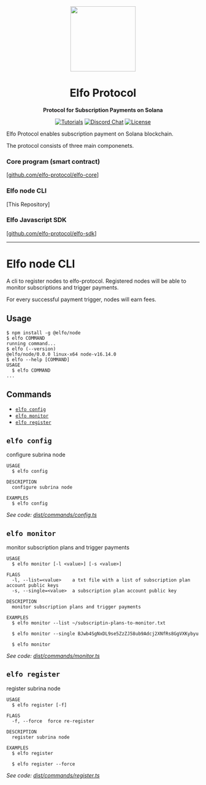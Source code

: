 <div align="center">
  <img height="170x" src="https://i.imgur.com/DfZCJAd.png?width=746&height=746" />

  <h1>Elfo Protocol</h1>

  <p>
    <strong>Protocol for Subscription Payments on Solana</strong>
  </p>

  <p>
    <a href="https://github.com/elfo-protocol/elfo-sdk"><img alt="Tutorials" src="https://img.shields.io/badge/sdk-javascript-informational" /></a>
    <a href="https://discord.gg/QT3WgFrC"><img alt="Discord Chat" src="https://img.shields.io/discord/951843923649769522?color=yellowgreen" /></a>
    <a href="https://opensource.org/licenses/Apache-2.0"><img alt="License" src="https://img.shields.io/github/license/elfo-protocol/elfo-core?color=blueviolet" /></a>
  </p>
</div>

Elfo Protocol enables subscription payment on Solana blockchain.

The protocol consists of three main componenets.

### Core program (smart contract)
[[github.com/elfo-protocol/elfo-core](https://github.com/elfo-protocol/elfo-core)]

### Elfo node CLI
[This Repository]

### Elfo Javascript SDK
[[github.com/elfo-protocol/elfo-sdk](https://github.com/elfo-protocol/elfo-sdk)]

---
# Elfo node CLI
A cli to register nodes to elfo-protocol. Registered nodes will be able to monitor subscriptions and trigger payments. 

For every successful payment trigger, nodes will earn fees. 

## Usage
<!-- usage -->
```sh-session
$ npm install -g @elfo/node
$ elfo COMMAND
running command...
$ elfo (--version)
@elfo/node/0.0.0 linux-x64 node-v16.14.0
$ elfo --help [COMMAND]
USAGE
  $ elfo COMMAND
...
```
<!-- usagestop -->
## Commands
<!-- commands -->
* [`elfo config`](#elfo-config)
* [`elfo monitor`](#elfo-monitor)
* [`elfo register`](#elfo-register)

## `elfo config`

configure subrina node

```
USAGE
  $ elfo config

DESCRIPTION
  configure subrina node

EXAMPLES
  $ elfo config
```

_See code: [dist/commands/config.ts](https://github.com/elfo-protocol/elfo-node/blob/v0.0.0/dist/commands/config.ts)_

## `elfo monitor`

monitor subscription plans and trigger payments

```
USAGE
  $ elfo monitor [-l <value>] [-s <value>]

FLAGS
  -l, --list=<value>    a txt file with a list of subscription plan account public keys
  -s, --single=<value>  a subscription plan account public key

DESCRIPTION
  monitor subscription plans and trigger payments

EXAMPLES
  $ elfo monitor --list ~/subscriptin-plans-to-monitor.txt

  $ elfo monitor --single BJwb4SgNxDL9se5ZzZJ58ub9Adcj2XNfRs8GgVXKybyu

  $ elfo monitor
```

_See code: [dist/commands/monitor.ts](https://github.com/elfo-protocol/elfo-node/blob/v0.0.0/dist/commands/monitor.ts)_

## `elfo register`

register subrina node

```
USAGE
  $ elfo register [-f]

FLAGS
  -f, --force  force re-register

DESCRIPTION
  register subrina node

EXAMPLES
  $ elfo register

  $ elfo register --force
```

_See code: [dist/commands/register.ts](https://github.com/elfo-protocol/elfo-node/blob/v0.0.0/dist/commands/register.ts)_
<!-- commandsstop -->
